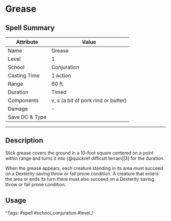 # Grease

## Spell Summary

| Attribute        | Value                  |
|------------------|------------------------|
| Name             | Grease                 |
| Level            | 1                |
| School           | Conjuration          |
| Casting Time     | 1 action              |
| Range            | 60 ft.            |
| Duration         | Timed             |
| Components       | v, s (a bit of pork rind or butter)             |
| Damage           | -               |
| Save DC & Type   |              |

---

## Description

Slick grease covers the ground in a 10-foot square centered on a point within range and turns it into {@quickref difficult terrain||3} for the duration.

When the grease appears, each creature standing in its area must succeed on a Dexterity saving throw or fall prone condition. A creature that enters the area or ends its turn there must also succeed on a Dexterity saving throw or fall prone condition.

## Usage


^Tags: #spell #school_conjuration #level_1